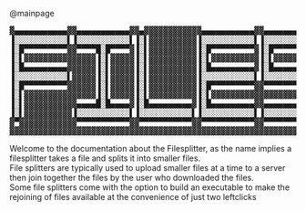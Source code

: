@mainpage
<pre>
▓▄▄▄▄▄▄▄▄▄▄▄▓▓▄▄▄▄▄▄▄▄▄▄▄▓▓▄▓▓▓▓▓▓▓▓▓▓▓▓▄▄▄▄▄▄▄▄▄▄▄▓▓▄▄▄▄▄▄▄▄▄▄▄▓▓▄▄▄▄▄▄▄▄▄▄▄▓▓▄▓▓▓▓▓▓▓▓▓▓▓▓▄▄▄▄▄▄▄▄▄▄▄▓▓▄▄▄▄▄▄▄▄▄▄▄▓▓▄▄▄▄▄▄▄▄▄▄▄▓▓▄▄▄▄▄▄▄▄▄▄▄▓▓▄▄▄▄▄▄▄▄▄▄▄▓
▐░░░░░░░░░░░▌▐░░░░░░░░░░░▌▐░▌▓▓▓▓▓▓▓▓▓▓▐░░░░░░░░░░░▌▐░░░░░░░░░░░▌▐░░░░░░░░░░░▌▐░▌▓▓▓▓▓▓▓▓▓▓▐░░░░░░░░░░░▌▐░░░░░░░░░░░▌▐░░░░░░░░░░░▌▐░░░░░░░░░░░▌▐░░░░░░░░░░░▌
▐░█▀▀▀▀▀▀▀▀▀▓▓▀▀▀▀█░█▀▀▀▀▓▐░▌▓▓▓▓▓▓▓▓▓▓▐░█▀▀▀▀▀▀▀▀▀▓▐░█▀▀▀▀▀▀▀▀▀▓▐░█▀▀▀▀▀▀▀█░▌▐░▌▓▓▓▓▓▓▓▓▓▓▓▀▀▀▀█░█▀▀▀▀▓▓▀▀▀▀█░█▀▀▀▀▓▓▀▀▀▀█░█▀▀▀▀▓▐░█▀▀▀▀▀▀▀▀▀▓▐░█▀▀▀▀▀▀▀█░▌
▐░▌▓▓▓▓▓▓▓▓▓▓▓▓▓▓▓▐░▌▓▓▓▓▓▐░▌▓▓▓▓▓▓▓▓▓▓▐░▌▓▓▓▓▓▓▓▓▓▓▐░▌▓▓▓▓▓▓▓▓▓▓▐░▌▓▓▓▓▓▓▓▐░▌▐░▌▓▓▓▓▓▓▓▓▓▓▓▓▓▓▓▐░▌▓▓▓▓▓▓▓▓▓▓▐░▌▓▓▓▓▓▓▓▓▓▓▐░▌▓▓▓▓▓▐░▌▓▓▓▓▓▓▓▓▓▓▐░▌▓▓▓▓▓▓▓▐░▌
▐░█▄▄▄▄▄▄▄▄▄▓▓▓▓▓▓▐░▌▓▓▓▓▓▐░▌▓▓▓▓▓▓▓▓▓▓▐░█▄▄▄▄▄▄▄▄▄▓▐░█▄▄▄▄▄▄▄▄▄▓▐░█▄▄▄▄▄▄▄█░▌▐░▌▓▓▓▓▓▓▓▓▓▓▓▓▓▓▓▐░▌▓▓▓▓▓▓▓▓▓▓▐░▌▓▓▓▓▓▓▓▓▓▓▐░▌▓▓▓▓▓▐░█▄▄▄▄▄▄▄▄▄▓▐░█▄▄▄▄▄▄▄█░▌
▐░░░░░░░░░░░▌▓▓▓▓▓▐░▌▓▓▓▓▓▐░▌▓▓▓▓▓▓▓▓▓▓▐░░░░░░░░░░░▌▐░░░░░░░░░░░▌▐░░░░░░░░░░░▌▐░▌▓▓▓▓▓▓▓▓▓▓▓▓▓▓▓▐░▌▓▓▓▓▓▓▓▓▓▓▐░▌▓▓▓▓▓▓▓▓▓▓▐░▌▓▓▓▓▓▐░░░░░░░░░░░▌▐░░░░░░░░░░░▌
▐░█▀▀▀▀▀▀▀▀▀▓▓▓▓▓▓▐░▌▓▓▓▓▓▐░▌▓▓▓▓▓▓▓▓▓▓▐░█▀▀▀▀▀▀▀▀▀▓▓▀▀▀▀▀▀▀▀▀█░▌▐░█▀▀▀▀▀▀▀▀▀▓▐░▌▓▓▓▓▓▓▓▓▓▓▓▓▓▓▓▐░▌▓▓▓▓▓▓▓▓▓▓▐░▌▓▓▓▓▓▓▓▓▓▓▐░▌▓▓▓▓▓▐░█▀▀▀▀▀▀▀▀▀▓▐░█▀▀▀▀█░█▀▀▓
▐░▌▓▓▓▓▓▓▓▓▓▓▓▓▓▓▓▐░▌▓▓▓▓▓▐░▌▓▓▓▓▓▓▓▓▓▓▐░▌▓▓▓▓▓▓▓▓▓▓▓▓▓▓▓▓▓▓▓▓▐░▌▐░▌▓▓▓▓▓▓▓▓▓▓▐░▌▓▓▓▓▓▓▓▓▓▓▓▓▓▓▓▐░▌▓▓▓▓▓▓▓▓▓▓▐░▌▓▓▓▓▓▓▓▓▓▓▐░▌▓▓▓▓▓▐░▌▓▓▓▓▓▓▓▓▓▓▐░▌▓▓▓▓▓▐░▌▓▓
▐░▌▓▓▓▓▓▓▓▓▓▓▓▄▄▄▄█░█▄▄▄▄▓▐░█▄▄▄▄▄▄▄▄▄▓▐░█▄▄▄▄▄▄▄▄▄▓▓▄▄▄▄▄▄▄▄▄█░▌▐░▌▓▓▓▓▓▓▓▓▓▓▐░█▄▄▄▄▄▄▄▄▄▓▓▄▄▄▄█░█▄▄▄▄▓▓▓▓▓▓▐░▌▓▓▓▓▓▓▓▓▓▓▐░▌▓▓▓▓▓▐░█▄▄▄▄▄▄▄▄▄▓▐░▌▓▓▓▓▓▓▐░▌▓
▐░▌▓▓▓▓▓▓▓▓▓▓▐░░░░░░░░░░░▌▐░░░░░░░░░░░▌▐░░░░░░░░░░░▌▐░░░░░░░░░░░▌▐░▌▓▓▓▓▓▓▓▓▓▓▐░░░░░░░░░░░▌▐░░░░░░░░░░░▌▓▓▓▓▓▐░▌▓▓▓▓▓▓▓▓▓▓▐░▌▓▓▓▓▓▐░░░░░░░░░░░▌▐░▌▓▓▓▓▓▓▓▐░▌
▓▀▓▓▓▓▓▓▓▓▓▓▓▓▀▀▀▀▀▀▀▀▀▀▀▓▓▀▀▀▀▀▀▀▀▀▀▀▓▓▀▀▀▀▀▀▀▀▀▀▀▓▓▀▀▀▀▀▀▀▀▀▀▀▓▓▀▓▓▓▓▓▓▓▓▓▓▓▓▀▀▀▀▀▀▀▀▀▀▀▓▓▀▀▀▀▀▀▀▀▀▀▀▓▓▓▓▓▓▓▀▓▓▓▓▓▓▓▓▓▓▓▓▀▓▓▓▓▓▓▓▀▀▀▀▀▀▀▀▀▀▀▓▓▀▓▓▓▓▓▓▓▓▓▀▓
▓▓▓▓▓▓▓▓▓▓▓▓▓▓▓▓▓▓▓▓▓▓▓▓▓▓▓▓▓▓▓▓▓▓▓▓▓▓▓▓▓▓▓▓▓▓▓▓▓▓▓▓▓▓▓▓▓▓▓▓▓▓▓▓▓▓▓▓▓▓▓▓▓▓▓▓▓▓▓▓▓▓▓▓▓▓▓▓▓▓▓▓▓▓▓▓▓▓▓▓▓▓▓▓▓▓▓▓▓▓▓▓▓▓▓▓▓▓▓▓▓▓▓▓▓▓▓▓▓▓▓▓▓▓▓▓▓▓▓▓▓▓▓▓▓▓▓▓▓▓▓▓▓▓▓▓
</pre>
<p>Welcome to the documentation about the Filesplitter, as the name implies a filesplitter takes a file and splits it into smaller files.<br/> File splitters are typically used to upload smaller files at a time to a server then join together the files by the user who downloaded the files.<br/> Some file splitters come with the option to build an executable to make the rejoining of files available at the convenience of just two leftclicks</p>
